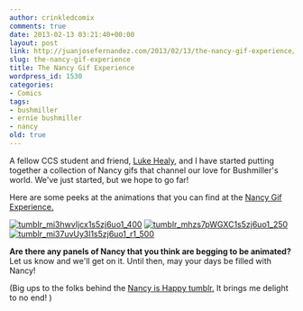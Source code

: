 ```yaml
---
author: crinkledcomix
comments: true
date: 2013-02-13 03:21:40+00:00
layout: post
link: http://juanjosefernandez.com/2013/02/13/the-nancy-gif-experience/
slug: the-nancy-gif-experience
title: The Nancy Gif Experience
wordpress_id: 1530
categories:
- Comics
tags:
- bushmiller
- ernie bushmiller
- nancy
old: true
---
```


A fellow CCS student and friend, [Luke Healy](http://www.lukewhealy.com), and I have started putting together a collection of Nancy gifs that channel our love for Bushmiller's world. We've just started, but we hope to go far!

Here are some peeks at the animations that you can find at the [Nancy Gif Experience.](http://thenancygifexperience.tumblr.com/)

[![tumblr_mi3hwvIjcx1s5zj6uo1_400](http://fernandezjuanjose.files.wordpress.com/2013/02/tumblr_mi3hwvijcx1s5zj6uo1_400.gif)](http://fernandezjuanjose.files.wordpress.com/2013/02/tumblr_mi3hwvijcx1s5zj6uo1_400.gif) [![tumblr_mhzs7pWGXC1s5zj6uo1_250](http://fernandezjuanjose.files.wordpress.com/2013/02/tumblr_mhzs7pwgxc1s5zj6uo1_250.gif)](http://fernandezjuanjose.files.wordpress.com/2013/02/tumblr_mhzs7pwgxc1s5zj6uo1_250.gif) [![tumblr_mi37uvUy3l1s5zj6uo1_r1_500](http://fernandezjuanjose.files.wordpress.com/2013/02/tumblr_mi37uvuy3l1s5zj6uo1_r1_500.gif)](http://fernandezjuanjose.files.wordpress.com/2013/02/tumblr_mi37uvuy3l1s5zj6uo1_r1_500.gif)

**Are there any panels of Nancy that you think are begging to be animated?** Let us know and we'll get on it. Until then, may your days be filled with Nancy!

(Big ups to the folks behind the [Nancy is Happy tumblr.](http://nancyishappy.tumblr.com/) It brings me delight to no end! )
